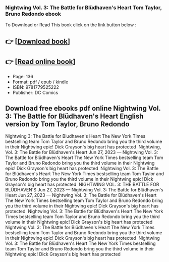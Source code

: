 ### Nightwing Vol. 3: The Battle for Blüdhaven's Heart Tom Taylor, Bruno Redondo ebook

To Download or Read This book click on the link button below :

## 👉  [**[Download book](http://get-pdfs.com/download.php?group=book&from=github.com&id=711417&lnk=1079 "Download book")**]

## 👉  [**[Read online book](http://get-pdfs.com/download.php?group=book&from=github.com&id=711417&lnk=1079 "Read online book")**]


* Page: 136
* Format: pdf / epub / kindle
* ISBN: 9781779525222
* Publisher: DC Comics



## Download free ebooks pdf online Nightwing Vol. 3: The Battle for Blüdhaven's Heart English version by Tom Taylor, Bruno Redondo



 Nightwing 3: The Battle for Bludhaven&#039;s Heart The New York Times bestselling team Tom Taylor and Bruno Redondo bring you the third volume in their Nightwing epic! Dick Grayson&#039;s big heart has protected 
 Nightwing, Vol. 3: The Battle for Blüdhaven&#039;s Heart Jun 27, 2023 —
 Nightwing Vol. 3: The Battle for Blüdhaven&#039;s Heart The New York Times bestselling team Tom Taylor and Bruno Redondo bring you the third volume in their Nightwing epic! Dick Grayson&#039;s big heart has protected 
 Nightwing Vol. 3: The Battle for Blüdhaven&#039;s Heart The New York Times bestselling team Tom Taylor and Bruno Redondo bring you the third volume in their Nightwing epic! Dick Grayson&#039;s big heart has protected 
 NIGHTWING VOL. 3: THE BATTLE FOR BLÜDHAVEN&#039;S Jun 27, 2023 —
 Nightwing Vol. 3: The Battle for Blüdhaven&#039;s Heart Jun 27, 2023 —
 Nightwing Vol. 3: The Battle for Blüdhaven&#039;s Heart The New York Times bestselling team Tom Taylor and Bruno Redondo bring you the third volume in their Nightwing epic! Dick Grayson&#039;s big heart has protected 
 Nightwing Vol. 3: The Battle for Blüdhaven&#039;s Heart The New York Times bestselling team Tom Taylor and Bruno Redondo bring you the third volume in their Nightwing epic! Dick Grayson&#039;s big heart has protected 
 Nightwing Vol. 3: The Battle for Blüdhaven&#039;s Heart The New York Times bestselling team Tom Taylor and Bruno Redondo bring you the third volume in their Nightwing epic! Dick Grayson&#039;s big heart has protected 
 Nightwing Vol. 3: The Battle for Blüdhaven&#039;s Heart The New York Times bestselling team Tom Taylor and Bruno Redondo bring you the third volume in their Nightwing epic! Dick Grayson&#039;s big heart has protected 





